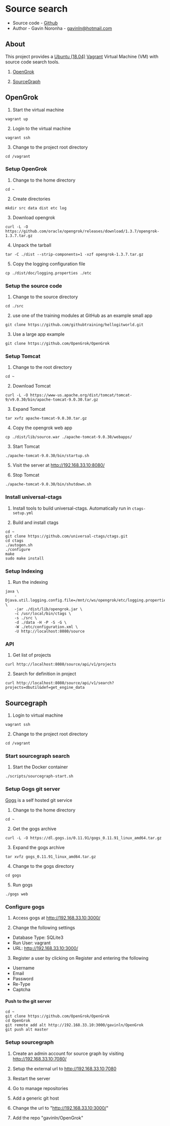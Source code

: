 # Source search

* Source code - [Github][10]
* Author - Gavin Noronha - <gavinln@hotmail.com>

[10]: https://github.com/gavinln/source-search-vm

## About

This project provides a [Ubuntu (18.04)][20] [Vagrant][30] Virtual Machine
(VM) with source code search tools.

[20]: http://releases.ubuntu.com/18.04/
[30]: http://www.vagrantup.com/

1. [OpenGrok][40]

[40]: https://github.com/oracle/opengrok

2. [SourceGraph][50]

[50]: https://about.sourcegraph.com/

## OpenGrok

1. Start the virtual machine

```
vagrant up
```

2. Login to the virtual machine

```
vagrant ssh
```

3. Change to the project root directory

```
cd /vagrant
```

### Setup OpenGrok

1. Change to the home directory

```
cd ~
```

2. Create directories

```
mkdir src data dist etc log
```

3. Download opengrok

```
curl -L -O https://github.com/oracle/opengrok/releases/download/1.3.7/opengrok-1.3.7.tar.gz
```

4. Unpack the tarball

```
tar -C ./dist --strip-components=1 -xzf opengrok-1.3.7.tar.gz
```

5. Copy the logging configuration file

```
cp ./dist/doc/logging.properties ./etc
```

### Setup the source code

1. Change to the source directory

```
cd ./src
```

2. use one of the training modules at GitHub as an example small app

```
git clone https://github.com/githubtraining/hellogitworld.git
```

3. Use a large app example

```
git clone https://github.com/OpenGrok/OpenGrok
```

### Setup Tomcat

1. Change to the root directory

```
cd ~
```

2. Download Tomcat

```
curl -L -O https://www-us.apache.org/dist/tomcat/tomcat-9/v9.0.30/bin/apache-tomcat-9.0.30.tar.gz
```

3. Expand Tomcat

```
tar xvfz apache-tomcat-9.0.30.tar.gz
```

4. Copy the opengrok web app

```
cp ./dist/lib/source.war ./apache-tomcat-9.0.30/webapps/
```

3. Start Tomcat

```
./apache-tomcat-9.0.30/bin/startup.sh
```

5. Visit the server at http://192.168.33.10:8080/

4. Stop Tomcat

```
./apache-tomcat-9.0.30/bin/shutdown.sh
```

### Install universal-ctags

1. Install tools to build universal-ctags. Automatically run in `ctags-setup.yml`

2. Build and install ctags

```
cd ~
git clone https://github.com/universal-ctags/ctags.git
cd ctags
./autogen.sh 
./configure
make
sudo make install
```

### Setup Indexing

1. Run the indexing

```
java \
    -Djava.util.logging.config.file=/mnt/c/ws/opengrok/etc/logging.properties \
    -jar ./dist/lib/opengrok.jar \
    -c /usr/local/bin/ctags \
    -s ./src \
    -d ./data -H -P -S -G \
    -W ./etc/configuration.xml \
    -U http://localhost:8080/source
```

### API

1. Get list of projects

```
curl http://localhost:8080/source/api/v1/projects
```

2. Search for definition in project

```
curl http://localhost:8080/source/api/v1/search?projects=dbutil&def=get_engine_data
```

## Sourcegraph

1. Login to virtual machine

```
vagrant ssh
```

2. Change to the project root directory

```
cd /vagrant
```

### Start sourcegraph search

1. Start the Docker container

```
./scripts/sourcegraph-start.sh
```

### Setup Gogs git server

[Gogs][500] is a self hosted git service

[500]: https://github.com/gogs/gogs 

1. Change to the home directory

```
cd ~
```

2. Get the gogs archive

```
curl -L -O https://dl.gogs.io/0.11.91/gogs_0.11.91_linux_amd64.tar.gz
```

3. Expand the gogs archive

```
tar xvfz gogs_0.11.91_linux_amd64.tar.gz
```

4. Change to the gogs directory

```
cd gogs
```

5. Run gogs

```
./gogs web
```

### Configure gogs

1. Access gogs at http://192.168.33.10:3000/

2. Change the following settings

* Database Type: SQLite3
* Run User: vagrant
* URL: http://192.168.33.10:3000/

3. Register a user by clicking on Register and entering the following

* Username
* Email
* Password
* Re-Type
* Captcha

#### Push to the git server

```
cd ~
git clone https://github.com/OpenGrok/OpenGrok
cd OpenGrok
git remote add alt http://192.168.33.10:3000/gavinln/OpenGrok
git push alt master
```

### Setup sourcegraph

1. Create an admin account for source graph by visiting http://192.168.33.10:7080/

2. Setup the external url to http://192.168.33.10:7080

3. Restart the server

4. Go to manage repositories

5. Add a generic git host

6. Change the url to "http://192.168.33.10:3000/"

7. Add the repo "gavinln/OpenGrok"
